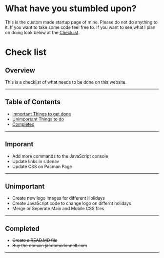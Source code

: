 # What have you stumbled upon?

This is the custom made startup page of mine. Please do not do anything to it. If you want to take some code feel free to. If you want to see what I plan on doing look below at the [Checklist](#check-list). 

# Check list

## Overview

This is a checklist of what needs to be done on this website.

***

## Table of Contents

- [Important Things to get done](#Imporant)
- [Unimportant Things to do](#Unimportant)
- [Completed](#Completed)

***

## Imporant

- Add more commands to the JavaScript console
- Update links in sidenav
- Update CSS on Pacman Page

***

## Unimportant

- Create new logo images for different Holidays
- Create JavaScript code to change logo on differnt holidays
- Merge or Seperate Main and Mobile CSS files

***

## Completed

- ~~Create a READ.MD file~~
- ~~Buy the domain jacobmcdonnell.com~~

***
